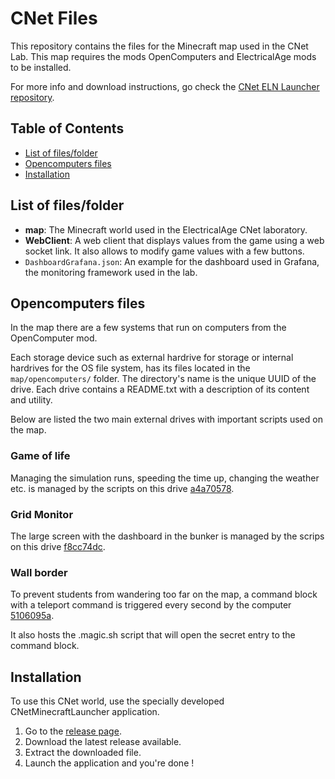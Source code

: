 # CNet Files

This repository contains the files for the Minecraft map used in the CNet Lab.
This map requires the mods OpenComputers and ElectricalAge mods to be installed.

For more info and download instructions, go check the [CNet ELN Launcher repository](https://github.com/hei-synd-cnet/minecraft_launcher/releases).

## Table of Contents

- [List of files/folder](#list-of-filesfolder)
- [Opencomputers files](#opencomputers-files)
- [Installation](#installation)

## List of files/folder

- **map**: The Minecraft world used in the ElectricalAge CNet laboratory.
- **WebClient**: A web client that displays values from the game using a web socket link. It also allows to modify game values with a few buttons.
- `DashboardGrafana.json`: An example for the dashboard used in Grafana, the monitoring framework used in the lab.

## Opencomputers files
In the map there are a few systems that run on computers from the OpenComputer mod.

Each storage device such as external hardrive for storage or internal hardrives for the OS file system, has its files located in the  `map/opencomputers/` folder. The directory's name is the unique UUID of the drive.
Each drive contains a README.txt with a description of its content and utility.

Below are listed the two main external drives with important scripts used on the map.

### Game of life
Managing the simulation runs, speeding the time up, changing the weather etc. is managed by the scripts on this drive [a4a70578](map/opencomputers/a4a70578-1b19-49b3-b078-f4fa437f7443/).


### Grid Monitor
The large screen with the dashboard in the bunker is managed by the scrips on this drive [f8cc74dc](map/opencomputers/f8cc74dc-479f-4d52-91f2-becda60288a2).

### Wall border
To prevent students from wandering too far on the map, a command block with a teleport command is triggered every second by the computer [5106095a](map/opencomputers/5106095a-4f6f-4ae0-9bb6-b0315c5a29c0/).

It also hosts the .magic.sh script that will open the secret entry to the command block.

## Installation

To use this CNet world, use the specially developed CNetMinecraftLauncher application.

1. Go to the [release page](https://github.com/hei-synd-cnet/minecraft_launcher/releases).
2. Download the latest release available.
3. Extract the downloaded file.
4. Launch the application and you're done !

